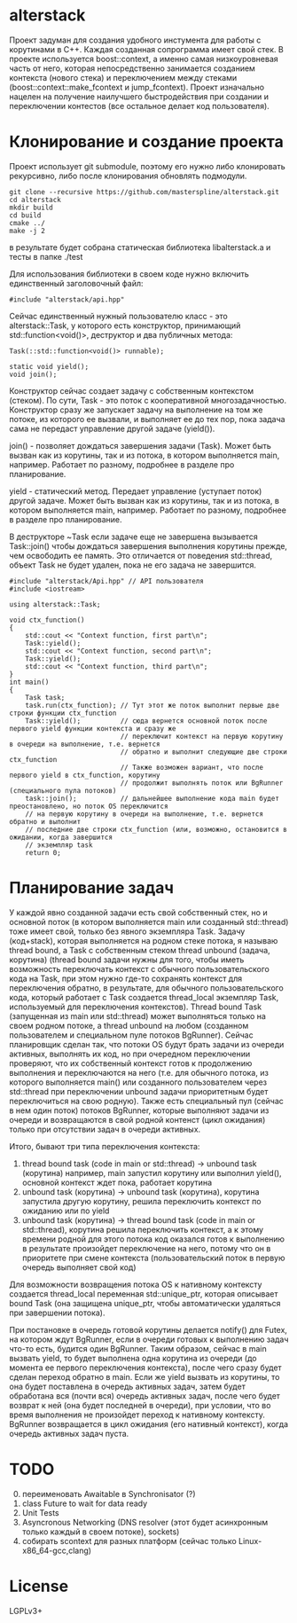 # alterstack

Проект задуман для создания удобного инстумента для работы с корутинами в C++. Каждая созданная сопрограмма имеет свой стек. В проекте используется boost::context, а именно самая низкоуровневая часть от него, которая непосредственно занимается созданием контекста (нового стека) и переключением между стеками (boost::context::make_fcontext и jump_fcontext). Проект изначально нацелен на получение наилучшего быстродействия при создании и переключении контестов (все остальное делает код пользователя).

# Клонирование и создание проекта

Проект использует git submodule, поэтому его нужно либо клонировать рекурсивно, либо после клонирования обновлять подмодули.
```
git clone --recursive https://github.com/masterspline/alterstack.git 
cd alterstack
mkdir build
cd build
cmake ../
make -j 2
```
в результате будет собрана статическая библиотека libalterstack.a и тесты в папке ./test

Для использования библиотеки в своем коде нужно включить единственный заголовочный файл:
```
#include "alterstack/api.hpp"
```
Сейчас единственный нужный пользователю класс - это alterstack::Task, у которого есть конструктор, принимающий std::function<void()>, деструктор и два публичных метода:
```
Task(::std::function<void()> runnable);

static void yield();
void join();
```
Конструктор сейчас создает задачу с собственным контекстом (стеком). По сути, Task - это поток с кооперативной многозадачностью. Конструктор сразу же запускает задачу на выполнение на том же потоке, из которого ее вызвали, и выполняет ее до тех пор, пока задача сама не передаст управление другой задаче (yield()).

join() - позволяет дождаться завершения задачи (Task). Может быть вызван как из корутины, так и из потока, в котором выполняется main, например. Работает по разному, подробнее в разделе про планирование.

yield - статический метод. Передает управление (уступает поток) другой задаче. Может быть вызван как из корутины, так и из потока, в котором выполняется main, например. Работает по разному, подробнее в разделе про планирование.

В деструкторе ~Task если задаче еще не завершена вызывается Task::join() чтобы дождаться завершения выполнения корутины прежде, чем освободить ее память. Это отличается от поведения std::thread, объект Task не будет удален, пока не его задача не завершится.
```
#include "alterstack/Api.hpp" // API пользователя
#include <iostream>

using alterstack::Task;

void ctx_function()
{
    std::cout << "Context function, first part\n";
    Task::yield();
    std::cout << "Context function, second part\n";
    Task::yield();
    std::cout << "Context function, third part\n";
}
int main()
{
    Task task;
    task.run(ctx_function); // Тут этот же поток выполнит первые две строки функции ctx_function
    Task::yield();          // сюда вернется основной поток после первого yield функции контекста и сразу же 
                            // переключит контекст на первую корутину в очереди на выполнение, т.е. вернется 
                            // обратно и выполнит следующие две строки ctx_function
                            // Также возможен вариант, что после первого yield в ctx_function, корутину 
                            // продолжит выполнять поток или BgRunner (специального пула потоков)
    task::join();           // дальнейшее выполнение кода main будет преостановлено, но поток OS переключится
    // на первую корутину в очереди на выполнение, т.е. вернется обратно и выполнит
    // последние две строки ctx_function (или, возможно, остановится в ожидании, когда завершится
    // экземпляр task
    return 0;
```
# Планирование задач

У каждой явно созданной задачи есть свой собственный стек, но и основной поток (в котором выполняется main или созданный std::thread) тоже имеет свой, только без явного экземпляра Task. Задачу (код+stack), которая выполняется на родном стеке потока, я называю thread bound, а Task с собственным стеком thread unbound (задача, корутина) (thread bound задачи нужны для того, чтобы иметь возможность переключать контекст с обычного пользовательского кода на Task, при этом нужно где-то сохранять контекст для переключения обратно, в результате, для обычного пользовательского кода, который работает с Task создается thread_local экземпляр Task, используемый для переключения контекстов). Thread bound Task (запущенная из main или std::thread) может выполняться только на своем родном потоке, а thread unbound на любом (созданном пользователем и специальном пуле потоков BgRunner). Сейчас планировщик сделан так, что потоки OS будут брать задачи из очереди активных, выполнять их код, но при очередном переключении проверяют, что их собственный контекст готов к продолжению выполнения и переключаются на него (т.е. для обычного потока, из которого выполняется main() или созданного пользователем через std::thread при переключении unbound задачи приоритетным будет переключиться на свою родную). Также есть специальный пул (сейчас в нем один поток) потоков BgRunner, которые выполняют задачи из очереди и возвращаются в свой родной контенст (цикл ожидания) только при отсутствии задач в очереди активных.

Итого, бывают три типа переключения контекста:

1. thread bound task (code in main or std::thread) -> unbound task (корутина) например, main запустил корутину или выполнил yield(), основной контекст ждет пока, работает корутина
2. unbound task (корутина) -> unbound task (корутина), корутина запустила другую корутину, решила переключить контекст по ожиданию или по yield
3. unbound task (корутина) -> thread bound task (code in main or std::thread), корутина решила переключить контекст, а к этому времени родной для этого потока код оказался готов к выполнению в результате произойдет переключение на него, потому что он в приоритете при смене контекста (пользовательский поток в первую очередь выполняет свой код)

Для возможности возвращения потока OS к нативному контексту создается thread_local переменная std::unique_ptr<Task>, которая описывает bound Task (она защищена unique_ptr, чтобы автоматически удаляться при завершении потока).

При постановке в очередь готовой корутины делается notify() для Futex, на котором ждут BgRunner, если в очереди готовых к выполнению задач что-то есть, будится один BgRunner. Таким образом, сейчас в main вызвать yield, то будет выполнена одна корутина из очереди (до момента ее первого переключения контекста), после чего сразу будет сделан переход обратно в main. Если же yield вызвать из корутины, то она будет поставлена в очередь активных задач, затем будет обработана вся (почти вся) очередь активных задач, после чего будет возврат к ней (она будет последней в очереди), при условии, что во время выполнения не произойдет переход к нативному контексту. BgRunner возвращается в цикл ожидания (его нативный контекст), когда очередь активных задач пуста.

# TODO

0. переименовать Awaitable в Synchronisator (?)
1. class Future to wait for data ready
2. Unit Tests
3. Asyncronous Networking (DNS resolver (этот будет асинхронным только каждый в своем потоке),
sockets)
4. собирать scontext для разных платформ (сейчас только Linux-x86_64-gcc,clang)

# License

LGPLv3+
